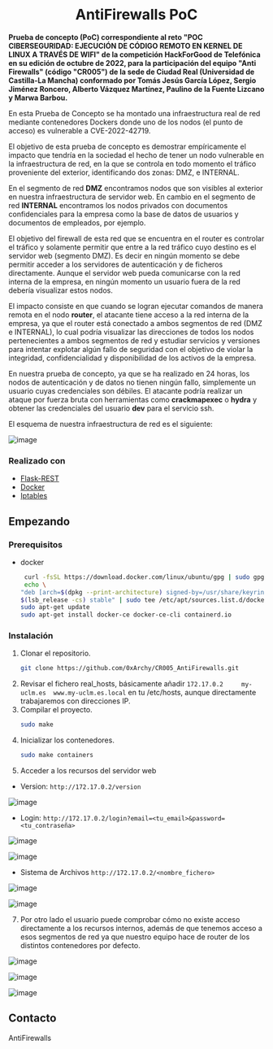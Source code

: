 <!-- PROJECT LOGO -->
<br />
<p align="center">
  <h1 align="center">AntiFirewalls PoC</h1>
</p>

<b>Prueba de concepto (PoC) correspondiente al reto "POC CIBERSEGURIDAD: EJECUCIÓN DE CÓDIGO REMOTO EN KERNEL DE LINUX A TRAVÉS DE WIFI" de la competición HackForGood de Telefónica en su edición de octubre de 2022, para la participación del equipo "Anti Firewalls" (código "CR005") de la sede de Ciudad Real (Universidad de Castilla-La Mancha) conformado por Tomás Jesús García López, Sergio Jiménez Roncero, Alberto Vázquez Martínez, Paulino de la Fuente Lizcano y Marwa Barbou.</b>

En esta Prueba de Concepto se ha montado una infraestructura real de red mediante contenedores Dockers donde uno de los nodos (el punto de acceso) es vulnerable a CVE-2022-42719.

El objetivo de esta prueba de concepto es demostrar empíricamente el impacto que tendría en la sociedad el hecho de tener un nodo vulnerable en la infraestructura de red, en la que se controla en todo momento el tráfico proveniente del exterior, identificando dos zonas: DMZ, e INTERNAL.

En el segmento de red **DMZ** encontramos nodos que son visibles al exterior en nuestra infraestructura de servidor web. En cambio en el segmento de red **INTERNAL** encontramos los nodos privados con documentos confidenciales para la empresa como la base de datos de usuarios y documentos de empleados, por ejemplo.

El objetivo del firewall de esta red que se encuentra en el router es controlar el tráfico y solamente permitir que entre a la red tráfico cuyo destino es el servidor web (segmento DMZ). Es decir en ningún momento se debe permitir acceder a los servidores de autenticación y de ficheros directamente. Aunque el servidor web pueda comunicarse con la red interna de la empresa, en ningún momento un usuario fuera de la red debería visualizar estos nodos.

El impacto consiste en que cuando se logran ejecutar comandos de manera remota en el nodo **router**, el atacante tiene acceso a la red interna de la empresa, ya que el router está conectado a ambos segmentos de red (DMZ e INTERNAL), lo cual podría visualizar las direcciones de todos los nodos pertenecientes a ambos segmentos de red y estudiar servicios y versiones para intentar explotar algún fallo de seguridad con el objetivo de violar la integridad, confidencialidad y disponibilidad de los activos de la empresa.

En nuestra prueba de concepto, ya que se ha realizado en 24 horas, los nodos de autenticación y de datos no tienen ningún fallo, simplemente un usuario cuyas credenciales son débiles. El atacante podría realizar un ataque por fuerza bruta con herramientas como **crackmapexec** o **hydra** y obtener las credenciales del usuario **dev** para el servicio ssh.

El esquema de nuestra infraestructura de red es el siguiente:

![image](https://user-images.githubusercontent.com/52278758/197303467-936c185a-d6bf-4a81-b727-031dec79fd83.png)


### Realizado con

* [Flask-REST](https://flask-restful.readthedocs.io/en/latest/)
* [Docker](https://www.docker.com/)
* [Iptables](https://linux.die.net/man/8/iptables)

<!-- GETTING STARTED -->
## Empezando

### Prerequisitos

* docker
  ```sh
   curl -fsSL https://download.docker.com/linux/ubuntu/gpg | sudo gpg --dearmor -o /usr/share/keyrings/docker-archive-keyring.gpg
   echo \
  "deb [arch=$(dpkg --print-architecture) signed-by=/usr/share/keyrings/docker-archive-keyring.gpg] https://download.docker.com/linux/ubuntu \
  $(lsb_release -cs) stable" | sudo tee /etc/apt/sources.list.d/docker.list > /dev/null
  sudo apt-get update
  sudo apt-get install docker-ce docker-ce-cli containerd.io
  ```

### Instalación

1. Clonar el repositorio.
   ```sh
   git clone https://github.com/0xArchy/CR005_AntiFirewalls.git
   ```
3. Revisar el fichero real_hosts, básicamente añadir  `172.17.0.2     my-uclm.es  www.my-uclm.es.local` en tu /etc/hosts, aunque directamente trabajaremos con direcciones IP.
4. Compilar el proyecto.
   ```sh
   sudo make
   ```
5. Inicializar los contenedores.
   ```sh
   sudo make containers
   ```
6. Acceder a los recursos del servidor web
  * Version: ``` http://172.17.0.2/version ```
  
  ![image](https://user-images.githubusercontent.com/52278758/197303691-e9b241b0-f693-4488-8973-00c1a1aa809a.png)
  
  * Login: ``` http://172.17.0.2/login?email=<tu_email>&password=<tu_contraseña> ```
  
  ![image](https://user-images.githubusercontent.com/52278758/197303729-db727bb0-5124-4ff2-a7ab-6ea17bda8d41.png)

  ![image](https://user-images.githubusercontent.com/52278758/197303741-0dbfcda9-7104-48a0-98d9-1971d059a1fc.png)
  
  * Sistema de Archivos ``` http://172.17.0.2/<nombre_fichero> ```
  
  ![image](https://user-images.githubusercontent.com/52278758/197303775-b7a1e4f8-3ae5-49e0-9dc6-166ae65f5703.png)

  ![image](https://user-images.githubusercontent.com/52278758/197303791-bacb7e56-bc3c-4105-9fac-da940e1dc363.png)
  
  7. Por otro lado el usuario puede comprobar cómo no existe acceso directamente a los recursos internos, además de que tenemos acceso a esos segmentos de red ya que nuestro equipo hace de router de los distintos contenedores por defecto.
  
  ![image](https://user-images.githubusercontent.com/52278758/197303886-7bead531-125d-4fd7-991c-72bc9a00bba2.png)
  
  ![image](https://user-images.githubusercontent.com/52278758/197304035-60201965-31c2-4d30-bf0d-f40d34c79888.png)

  ![image](https://user-images.githubusercontent.com/52278758/197304076-382da7ac-0a64-40b6-ae30-4097c44d0d9b.png)

## Contacto

AntiFirewalls



